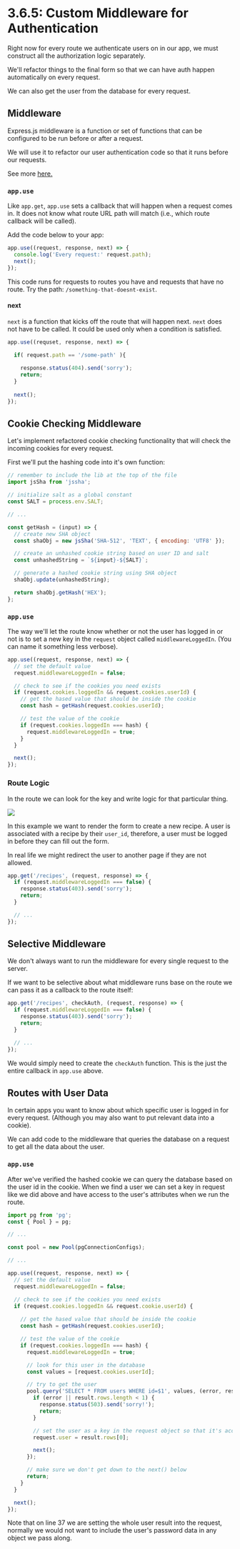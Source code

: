 # 3.6.5: Custom Middleware for Authentication

Right now for every route we authenticate users on in our app, we must construct all the authorization logic separately.

We'll refactor things to the final form so that we can have auth happen automatically on every request.

We can also get the user from the database for every request.

## Middleware

Express.js middleware is a function or set of functions that can be configured to be run before or after a request.

We will use it to refactor our user authentication code so that it runs before our requests.

See more [here.](https://expressjs.com/en/guide/using-middleware.html)

### `app.use`

Like `app.get`, `app.use` sets a callback that will happen when a request comes in. It does not know what route URL path will match \(i.e., which route callback will be called\).

Add the code below to your app:

```javascript
app.use((request, response, next) => {
  console.log('Every request:' request.path);
  next();
});
```

This code runs for requests to routes you have and requests that have no route. Try the path: `/something-that-doesnt-exist`.

#### next

`next` is a function that kicks off the route that will happen next. `next` does not have to be called. It could be used only when a condition is satisfied.

```javascript
app.use((requset, response, next) => {

  if( request.path == '/some-path' ){
  
    response.status(404).send('sorry');
    return;
  }
  
  next();
});
```

## Cookie Checking Middleware

Let's implement refactored cookie checking functionality that will check the incoming cookies for every request.

First we'll put the hashing code into it's own function:

```javascript
// remember to include the lib at the top of the file
import jsSha from 'jssha';

// initialize salt as a global constant
const SALT = process.env.SALT;

// ...

const getHash = (input) => {
  // create new SHA object
  const shaObj = new jsSha('SHA-512', 'TEXT', { encoding: 'UTF8' });

  // create an unhashed cookie string based on user ID and salt
  const unhashedString = `${input}-${SALT}`;

  // generate a hashed cookie string using SHA object
  shaObj.update(unhashedString);

  return shaObj.getHash('HEX');
};
```

### `app.use`

The way we'll let the route know whether or not the user has logged in or not is to set a new key in the `request` object called `middlewareLoggedIn`. \(You can name it something less verbose\).

```javascript
app.use((request, response, next) => {
  // set the default value
  request.middlewareLoggedIn = false;

  // check to see if the cookies you need exists
  if (request.cookies.loggedIn && request.cookies.userId) {
    // get the hased value that should be inside the cookie
    const hash = getHash(request.cookies.userId);

    // test the value of the cookie
    if (request.cookies.loggedIn === hash) {
      request.middlewareLoggedIn = true;
    }
  }

  next();
});
```

### Route Logic

In the route we can look for the key and write logic for that particular thing.

![](../../.gitbook/assets/my-document-13-.jpg)

In this example we want to render the form to create a new recipe. A user is associated with a recipe by their `user_id`, therefore, a user must be logged in before they can fill out the form.

In real life we might redirect the user to another page if they are not allowed.

```javascript
app.get('/recipes', (request, response) => {
  if (request.middlewareLoggedIn === false) {
    response.status(403).send('sorry');
    return;
  }

  // ...
});
```

## Selective Middleware

We don't always want to run the middleware for every single request to the server.

If we want to be selective about what middleware runs base on the route we can pass it as a callback to the route itself:

```javascript
app.get('/recipes', checkAuth, (request, response) => {
  if (request.middlewareLoggedIn === false) {
    response.status(403).send('sorry');
    return;
  }

  // ...
});
```

We would simply need to create the `checkAuth` function. This is the just the entire callback in `app.use` above. 

## Routes with User Data

In certain apps you want to know about which specific user is logged in for every request. \(Although you may also want to put relevant data into a cookie\).

We can add code to the middleware that queries the database on a request to get all the data about the user.

### `app.use`

After we've verified the hashed cookie we can query the database based on the user id in the cookie. When we find a user we can set a key in request like we did above and have access to the user's attributes when we run the route.

```javascript
import pg from 'pg';
const { Pool } = pg;

// ...

const pool = new Pool(pgConnectionConfigs);

// ...

app.use((request, response, next) => {
  // set the default value
  request.middlewareLoggedIn = false;

  // check to see if the cookies you need exists
  if (request.cookies.loggedIn && request.cookie.userId) {
  
    // get the hased value that should be inside the cookie
    const hash = getHash(request.cookies.userId);

    // test the value of the cookie
    if (request.cookies.loggedIn === hash) {
      request.middlewareLoggedIn = true;

      // look for this user in the database
      const values = [request.cookies.userId];

      // try to get the user
      pool.query('SELECT * FROM users WHERE id=$1', values, (error, result) => {
        if (error || result.rows.length < 1) {
          response.status(503).send('sorry!');
          return;
        }

        // set the user as a key in the request object so that it's accessible in the route
        request.user = result.rows[0];

        next();
      });

      // make sure we don't get down to the next() below
      return;
    }
  }

  next();
});
```

Note that on line 37 we are setting the whole user result into the request, normally we would not want to include the user's password data in any object we pass along.

